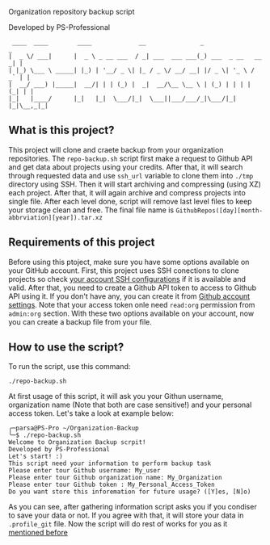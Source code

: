 Organization repository backup script

Developed by PS-Professional

     ____  ____        ____             __               _                   _
    |  _ \/ ___|      |  _ \ _ __ ___  / _| ___  ___ ___(_) ___  _ __   __ _| |
    | |_) \___ \ _____| |_) | '__/ _ \| |_ / _ \/ __/ __| |/ _ \| '_ \ / _` | |
    |  __/ ___) |_____|  __/| | | (_) |  _|  __/\__ \__ \ | (_) | | | | (_| | |
    |_|   |____/      |_|   |_|  \___/|_|  \___||___/___/_|\___/|_| |_|\__,_|_|

## What is this project?

This project will clone and craete backup from your organization repositories. The `repo-backup.sh` script first make a request to Github API and get data about projects using your credits. After that, it will search through requested data and use `ssh_url` variable to clone them into `./tmp` directory using SSH. Then it will start archiving and compressing (using XZ) each project. After that, it will again archive and compress projects into single file. After each level done, script will remove last level files to keep your storage clean and free. The final file name is `GithubRepos([day][month-abbrviation][year]).tar.xz`

## Requirements of this project

Before using this ptoject, make sure you have some options available on your GitHub account. First, this project uses SSH conections to clone projects so check [your account SSH configurations](https://github.com/settings/keys) if it is available and valid. After that, you need to create a Github API token to access to Github API using it. If you don't have any, you can create it from [Github account settings](https://github.com/settings/tokens). Note that your access token onle need `read:org` permission from `admin:org` section. With these two options available on your account, now you can create a backup file from your file.

##  How to use the script?

To run the script, use this command:
```
./repo-backup.sh
```
At first usage of this script, it will ask you your Githun username, organization name (Note that both are case sensitive!) and your personal access token. Let's take a look at example below:
~~~ shell
╭─parsa@PS-Pro ~/Organization-Backup
╰─$ ./repo-backup.sh
Welcome to Organization Backup scrpit!
Developed by PS-Professional
Let's start! :)
This script need your information to perform backup task
Please enter tour Github username: My_user
Please enter tour Github organization name: My_Organization
Please enter tour Github token : My_Personal_Access_Token
Do you want store this inforemation for future usage? ([Y]es, [N]o)
~~~
As you can see, after gathering information script asks you if you condiser to save your data or not. If you agree with that, it will store your data in `.profile_git` file. Now the script will do rest of works for you as it [mentioned before](https://github.com/PS-Professional/Organization-Backup#what-is-this-project?)